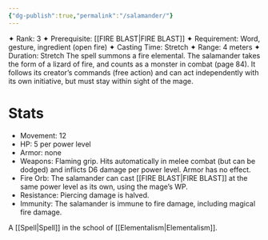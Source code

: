 ```yaml
---
{"dg-publish":true,"permalink":"/salamander/"}
---
```


✦ Rank: 3
✦ Prerequisite: [[FIRE BLAST\|FIRE BLAST]]
✦ Requirement: Word, gesture, ingredient (open fire)
✦ Casting Time: Stretch
✦ Range: 4 meters
✦ Duration: Stretch
The spell summons a fire elemental. The salamander takes
the form of a lizard of fire, and counts as a monster in
combat (page 84). It follows its creator’s commands (free action) and can act independently with its own initiative,
but must stay within sight of the mage.
# Stats
- Movement: 12
- HP: 5 per power level
- Armor: none
- Weapons: Flaming grip. Hits automatically in melee combat (but can be dodged) and inflicts D6 damage per power level. Armor has no effect.
- Fire Orb: The salamander can cast [[FIRE BLAST\|FIRE BLAST]] at the same power level as its own, using the mage’s WP.
- Resistance: Piercing damage is halved.
- Immunity: The salamander is immune to fire damage, including magical fire damage.

A [[Spell\|Spell]] in the school of [[Elementalism\|Elementalism]].